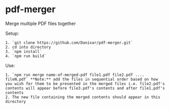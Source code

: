 # pdf-merger
Merge multiple PDF files together

Setup:

    1. `git clone https://github.com/Danixar/pdf-merger.git`
    2. cd into directory
    3. `npm install`
    4. `npm run build`


Use:

    1. `npm run merge name-of-merged-pdf file1.pdf file2.pdf .... fileN.pdf` **Note:** add the files in sequential order based on how you wish for them to be presented in the merged files i.e. file2.pdf's contents will appear before file3.pdf's contents and after file1.pdf's contents
    2. The new file containing the merged contents should appear in this directory

